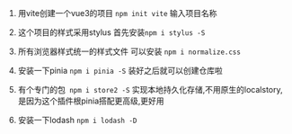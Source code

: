 1. 用vite创建一个vue3的项目 `npm init vite`
 输入项目名称
2. 这个项目的样式采用stylus
首先安装`npm i stylus -S`
3. 所有浏览器样式统一的样式文件 可以安装 `npm i normalize.css`

4. 安装一下pinia `npm i pinia -S` 装好之后就可以创建仓库啦
5. 有个专门的包` npm i store2 -S` 实现本地持久化存储,不用原生的localstory,是因为这个插件根pinia搭配更高级,更好用
6. 安装一下lodash `npm i lodash -D`